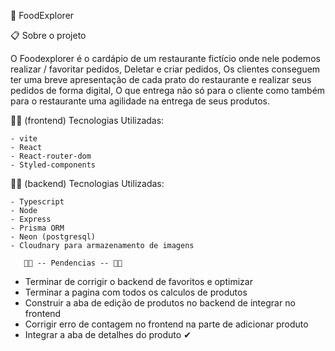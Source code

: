 🍕 FoodExplorer

📋 Sobre o projeto

O Foodexplorer é o cardápio de um restaurante fictício onde nele podemos realizar / favoritar pedidos, Deletar e criar pedidos,
Os clientes conseguem ter uma breve apresentação de cada prato do restaurante e realizar seus pedidos de forma digital, O que entrega não só para o cliente
como também para o restaurante uma agilidade na entrega de seus produtos.

👨‍💻 (frontend) Tecnologias Utilizadas:

```
- vite
- React
- React-router-dom
- Styled-components
```

👨‍🔬 (backend) Tecnologias Utilizadas:

```
- Typescript
- Node
- Express
- Prisma ORM
- Neon (postgresql)
- Cloudnary para armazenamento de imagens
```

       👩‍💻 -- Pendencias -- 👩‍💻
* Terminar de corrigir o backend de favoritos e optimizar
* Terminar a pagina com todos os calculos de produtos
* Construir a aba de edição de produtos no backend de integrar no frontend
* Corrigir erro de contagem no frontend na parte de adicionar produto
* Integrar a aba de detalhes do produto ✔
